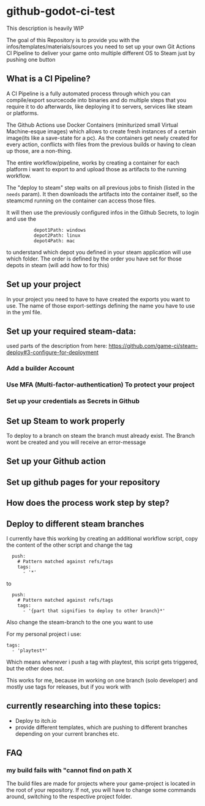 # github-godot-ci-test

This description is heavily WIP

The goal of this Repository is to provide you with the infos/templates/materials/sources you need to set up your own Git Actions CI Pipeline to deliver your game onto multiple different OS to Steam just by pushing one button


## What is a CI Pipeline?
A CI Pipeline is a fully automated process through which you can compile/export sourcecode into binaries and do multiple steps that you require it to do afterwards, like deploying it to servers, services like steam or platforms.

The Github Actions use Docker Containers (miniturized small Virtual Machine-esque images) which allows to create fresh instances of a certain image(its like a save-state for a pc). As the containers get newly created for every action, conflicts with files from the previous builds or having to clean up those, are a non-thing.

The entire workflow/pipeline, works by creating a container for each platform i want to export to and upload those as artifacts to the running workflow.

The "deploy to steam" step waits on all previous jobs to finish (listed in the `needs` param). It  then downloads the artifacts into the container itself, so the steamcmd running on the container can access those files.

It will then use the previously configured infos in the Github Secrets, to login and use the 
```
          depot1Path: windows
          depot2Path: linux
          depot4Path: mac
```

to understand which depot you defined in your steam application will use which folder. The order is defined by the order you have set for those depots in steam (will add how to for this)


## Set up your project

In your project you need to have to have created the exports you want to use. The name of those export-settings defining the name you have to use in the yml file.


## Set up your required steam-data:
used parts of the description from here:
https://github.com/game-ci/steam-deploy#3-configure-for-deployment

### Add a builder Account

### Use MFA (Multi-factor-authentication) To protect your project

### Set up your credentials as Secrets in Github

## Set up Steam to work properly

To deploy to a branch on steam the branch must already exist. The Branch wont be created and you will receive an error-message


## Set up your Github action


## Set up github pages for your repository


## How does the process work step by step?

## Deploy to different steam branches
I currently have this working by creating an additional workflow script, copy the content of the other script and change the tag

```
  push:
    # Pattern matched against refs/tags
    tags:        
      - '*'
```

to

```
  push:
    # Pattern matched against refs/tags
    tags:        
      - '{part that signifies to deploy to other branch}*'
```

Also change the steam-branch to the one you want to use


For my personal project i use:
```
tags:
  - 'playtest*'
```
Which means whenever i push a tag with playtest, this script gets triggered, but the other does not.

This works for me, because im working on one branch (solo developer) and mostly use tags for releases, but if you work with 

## currently researching into these topics:
- Deploy to itch.io
- provide different templates, which are pushing to different branches depending on your current branches etc.

## FAQ

### my build fails with "cannot find on path X

The build files are made for projects where your game-project is located in the root of your repository. If not, you will have to change some commands around, switching to the respective project folder.
